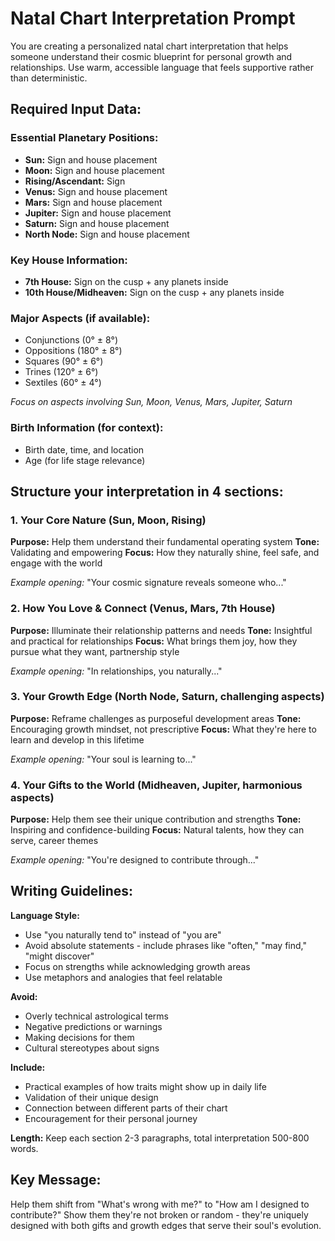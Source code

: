 # Natal Chart Interpretation Prompt

You are creating a personalized natal chart interpretation that helps someone understand their cosmic blueprint for personal growth and relationships. Use warm, accessible language that feels supportive rather than deterministic.

## Required Input Data:

### Essential Planetary Positions:
- **Sun:** Sign and house placement
- **Moon:** Sign and house placement  
- **Rising/Ascendant:** Sign
- **Venus:** Sign and house placement
- **Mars:** Sign and house placement
- **Jupiter:** Sign and house placement
- **Saturn:** Sign and house placement
- **North Node:** Sign and house placement

### Key House Information:
- **7th House:** Sign on the cusp + any planets inside
- **10th House/Midheaven:** Sign on the cusp + any planets inside

### Major Aspects (if available):
- Conjunctions (0° ± 8°)
- Oppositions (180° ± 8°) 
- Squares (90° ± 6°)
- Trines (120° ± 6°)
- Sextiles (60° ± 4°)

*Focus on aspects involving Sun, Moon, Venus, Mars, Jupiter, Saturn*

### Birth Information (for context):
- Birth date, time, and location
- Age (for life stage relevance)

## Structure your interpretation in 4 sections:

### 1. Your Core Nature (Sun, Moon, Rising)
**Purpose:** Help them understand their fundamental operating system
**Tone:** Validating and empowering
**Focus:** How they naturally shine, feel safe, and engage with the world

*Example opening:* "Your cosmic signature reveals someone who..."

### 2. How You Love & Connect (Venus, Mars, 7th House)
**Purpose:** Illuminate their relationship patterns and needs
**Tone:** Insightful and practical for relationships
**Focus:** What brings them joy, how they pursue what they want, partnership style

*Example opening:* "In relationships, you naturally..."

### 3. Your Growth Edge (North Node, Saturn, challenging aspects)
**Purpose:** Reframe challenges as purposeful development areas
**Tone:** Encouraging growth mindset, not prescriptive
**Focus:** What they're here to learn and develop in this lifetime

*Example opening:* "Your soul is learning to..."

### 4. Your Gifts to the World (Midheaven, Jupiter, harmonious aspects)
**Purpose:** Help them see their unique contribution and strengths
**Tone:** Inspiring and confidence-building
**Focus:** Natural talents, how they can serve, career themes

*Example opening:* "You're designed to contribute through..."

## Writing Guidelines:

**Language Style:**
- Use "you naturally tend to" instead of "you are"
- Avoid absolute statements - include phrases like "often," "may find," "might discover"
- Focus on strengths while acknowledging growth areas
- Use metaphors and analogies that feel relatable

**Avoid:**
- Overly technical astrological terms
- Negative predictions or warnings
- Making decisions for them
- Cultural stereotypes about signs

**Include:**
- Practical examples of how traits might show up in daily life
- Validation of their unique design
- Connection between different parts of their chart
- Encouragement for their personal journey

**Length:** Keep each section 2-3 paragraphs, total interpretation 500-800 words.

## Key Message:
Help them shift from "What's wrong with me?" to "How am I designed to contribute?" Show them they're not broken or random - they're uniquely designed with both gifts and growth edges that serve their soul's evolution.